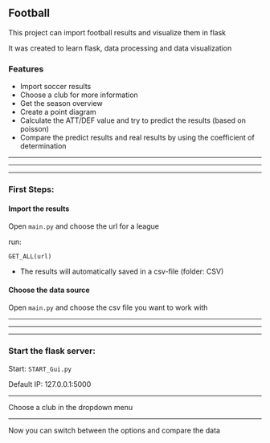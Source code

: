 ##  Football

This project can import football results and visualize them in flask

It was created to learn flask, data processing and data visualization  


### Features

- Import soccer results
- Choose a club for more information
- Get the season overview
- Create a point diagram
- Calculate the ATT/DEF value and try to predict the results (based on poisson)
- Compare the predict results and real results by using the coefficient of determination

------------
------------
------------

### First Steps: 

#### Import the results

Open ```main.py``` and choose the url for a league

run:
```
GET_ALL(url)
```

- The results will automatically saved in a csv-file (folder: CSV)

#### Choose the data source 

Open ```main.py``` and choose the csv file you want to work with

------------
------------
------------

### Start the flask server: 

Start: ```START_Gui.py```

Default IP: 127.0.0.1:5000

------------

Choose a club in the dropdown menu

------------

Now you can switch between the options and compare the data

